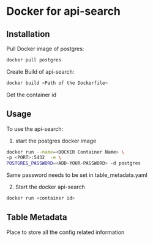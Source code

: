 # Docker for api-search

## Installation

Pull Docker image of postgres:

```bash
docker pull postgres
```

Create Build of api-search:

```bash
docker build <Path of the Dockerfile>
```
Get the container id

## Usage

To use the api-search:

1. start the postgres docker image

```bash
docker run --name=<DOCKER Container Name> \
-p <PORT>:5432  -e \ 
POSTGRES_PASSWORD=<ADD-YOUR-PASSWORD> -d postgres
```
Same password needs to be set in table_metadata.yaml

2. Start the docker api-search

```bash
docker run <container id>
```

## Table Metadata

Place to store all the config related information

